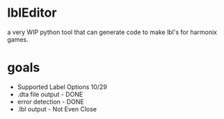 # lblEditor
a very WIP python tool that can generate code to make lbl's for harmonix games.

# goals
* Supported Label Options 10/29
* .dta file output - DONE
* error detection - DONE
* .lbl output - Not Even Close


